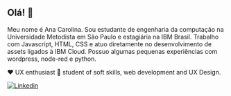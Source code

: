 ## Olá! 👋

Meu nome é Ana Carolina.
Sou estudante de engenharia da computação na Universidade Metodista em São Paulo e estagiária na IBM Brasil.
Trabalho com Javascript, HTML, CSS e atuo diretamente no desenvolvimento de assets ligados à IBM Cloud.
Possuo algumas pequenas experiências com wordpress, node-red e python.

❤️ UX enthusiast 
💙 student of soft skills, web development and UX Design.

[![Linkedin](https://img.shields.io/badge/-LinkedIn-blue?style=flat&logo=LinkedIn&logoColor=white)](https://www.linkedin.com/in/anacalvess/)



